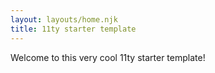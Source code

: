 ```yaml
---
layout: layouts/home.njk
title: 11ty starter template
---
```


Welcome to this very cool 11ty starter template!
